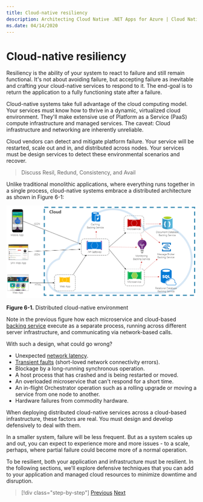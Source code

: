 ```yaml
---
title: Cloud-native resiliency
description: Architecting Cloud Native .NET Apps for Azure | Cloud Native Resiliency
ms.date: 04/14/2020
---
```


# Cloud-native resiliency

Resiliency is the ability of your system to react to failure and still remain functional. It's not about avoiding failure, but accepting failure as inevitable and crafting  your cloud-native services to respond to it. The end-goal is to return the application to a fully functioning state after a failure.

Cloud-native systems take full advantage of the cloud computing model. Your services must know how to thrive in a dynamic, virtualized cloud environment. They'll make extensive use of Platform as a Service (PaaS) compute infrastructure and managed services. The caveat: Cloud infrastructure and networking are inherently unreliable.

Cloud vendors can detect and mitigate platform failure. Your service will be restarted, scale out and in, and distributed across nodes. Your services must be design services to detect these environmental scenarios and recover.  


> Discuss Resil, Redund, Consistency, and Avail


Unlike traditional monolithic applications, where everything runs together in a single process, cloud-native systems embrace a distributed architecture as shown in Figure 6-1:

![Distributed cloud-native environment](./media/distributed-cloud-native-environment.png)

**Figure 6-1.** Distributed cloud-native environment

Note in the previous figure how each microservice and cloud-based [backing service](https://12factor.net/backing-services) execute as a separate process, running across different server infrastructure, and communicating via network-based calls.

With such a design, what could go wrong?

- Unexpected [network latency](https://www.techopedia.com/definition/8553/network-latency).
- [Transient faults](https://docs.microsoft.com/azure/architecture/best-practices/transient-faults) (short-loved network connectivity errors).
- Blockage by a long-running synchronous operation.
- A host process that has crashed and is being restarted or moved.
- An overloaded microservice that can't respond for a short time.
- An in-flight Orchestrator operation such as a rolling upgrade or moving a service from one node to another.
- Hardware failures from commodity hardware.

When deploying distributed cloud-native services across a cloud-based infrastructure, these factors are real. You must design and develop defensively to deal with them.

In a smaller system, failure will be less frequent. But as a system scales up and out, you can expect to experience more and more issues - to a scale, perhaps, where partial failure could become more of a normal operation.

To be resilient, both your application and infrastructure must be resilient. In the following sections, we'll explore defensive techniques that you can add to your application and managed cloud resources to minimize downtime and disruption.

>[!div class="step-by-step"]
>[Previous](elastic-search-in-azure.md)
>[Next](application-resiliency-patterns.md)
